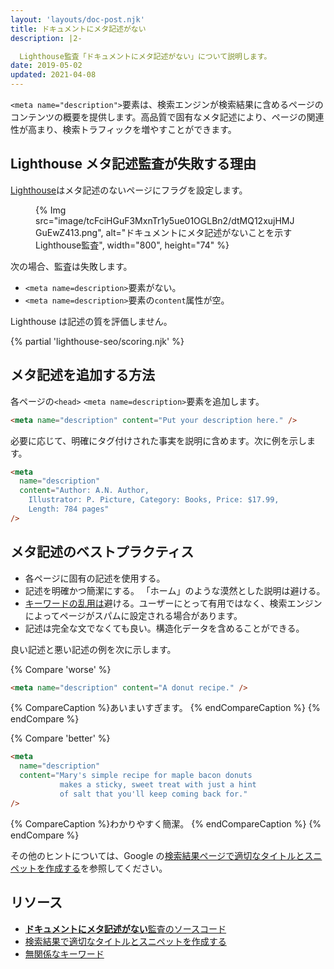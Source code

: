 ```yaml
---
layout: 'layouts/doc-post.njk'
title: ドキュメントにメタ記述がない
description: |2-

  Lighthouse監査「ドキュメントにメタ記述がない」について説明します。
date: 2019-05-02
updated: 2021-04-08
---
```


`<meta name="description">`要素は、検索エンジンが検索結果に含めるページのコンテンツの概要を提供します。高品質で固有なメタ記述により、ページの関連性が高まり、検索トラフィックを増やすことができます。

## Lighthouse メタ記述監査が失敗する理由

[Lighthouse](https://developers.google.com/web/tools/lighthouse/)はメタ記述のないページにフラグを設定します。

<figure>{% Img src="image/tcFciHGuF3MxnTr1y5ue01OGLBn2/dtMQ12xujHMJGuEwZ413.png", alt="ドキュメントにメタ記述がないことを示すLighthouse監査", width="800", height="74" %}</figure>

次の場合、監査は失敗します。

- `<meta name=description>`要素がない。
- `<meta name=description>`要素の`content`属性が空。

Lighthouse は記述の質を評価しません。

{% partial 'lighthouse-seo/scoring.njk' %}

## メタ記述を追加する方法

各ページの`<head>` `<meta name=description>`要素を追加します。

```html
<meta name="description" content="Put your description here." />
```

必要に応じて、明確にタグ付けされた事実を説明に含めます。次に例を示します。

```html
<meta
  name="description"
  content="Author: A.N. Author,
    Illustrator: P. Picture, Category: Books, Price: $17.99,
    Length: 784 pages"
/>
```

## メタ記述のベストプラクティス

- 各ページに固有の記述を使用する。
- 記述を明確かつ簡潔にする。 「ホーム」のような漠然とした説明は避ける。
- [キーワードの乱用は](https://support.google.com/webmasters/answer/66358)避ける。ユーザーにとって有用ではなく、検索エンジンによってページがスパムに設定される場合があります。
- 記述は完全な文でなくても良い。構造化データを含めることができる。

良い記述と悪い記述の例を次に示します。

{% Compare 'worse' %}

```html
<meta name="description" content="A donut recipe." />
```

{% CompareCaption %}あいまいすぎます。 {% endCompareCaption %} {% endCompare %}

{% Compare 'better' %}

```html
<meta
  name="description"
  content="Mary's simple recipe for maple bacon donuts
           makes a sticky, sweet treat with just a hint
           of salt that you'll keep coming back for."
/>
```

{% CompareCaption %}わかりやすく簡潔。 {% endCompareCaption %} {% endCompare %}

その他のヒントについては、Google の[検索結果ページで適切なタイトルとスニペットを作成する](https://support.google.com/webmasters/answer/35624#1)を参照してください。

## リソース

- [**ドキュメントにメタ記述がない**監査のソースコード](https://github.com/GoogleChrome/lighthouse/blob/master/lighthouse-core/audits/seo/meta-description.js)
- [検索結果で適切なタイトルとスニペットを作成する](https://support.google.com/webmasters/answer/35624#1)
- [無関係なキーワード](https://support.google.com/webmasters/answer/66358)
